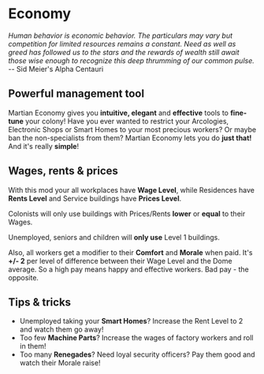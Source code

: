 # Economy
*Human behavior is economic behavior. The particulars may vary but competition for limited resources remains a constant. Need as well as greed has followed us to the stars and the rewards of wealth still await those wise enough to recognize this deep thrumming of our common pulse.* -- Sid Meier's Alpha Centauri

## Powerful management tool
Martian Economy gives you **intuitive, elegant** and **effective** tools to **fine-tune** your colony!
Have you ever wanted to restrict your Arcologies, Electronic Shops or Smart Homes to your most precious workers? Or maybe ban the non-specialists from them? 
Martian Economy lets you do **just that!** And it's really **simple**!

## Wages, rents & prices
With this mod your all workplaces have **Wage Level**, while Residences have **Rents Level** and Service buildings have **Prices Level**.

Colonists will only use buildings with Prices/Rents **lower** or **equal** to their Wages.

Unemployed, seniors and children will **only use** Level 1 buildings.

Also, all workers get a modifier to their **Comfort** and **Morale** when paid. It's **+/- 2** per level of difference between their Wage Level and the Dome average. So a high pay means happy and effective workers. Bad pay - the opposite.

## Tips & tricks
- Unemployed taking your **Smart Homes**? Increase the Rent Level to 2 and watch them go away!
- Too few **Machine Parts**? Increase the wages of factory workers and roll in them!
- Too many **Renegades**? Need loyal security officers? Pay them good and watch their Morale raise!
